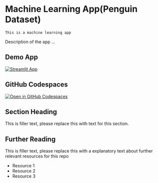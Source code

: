 #  Machine Learning App(Penguin Dataset) 
```
This is a machine learning app
```

Description of the app ...

## Demo App

[![Streamlit App](https://static.streamlit.io/badges/streamlit_badge_black_white.svg)](https://Penguin.streamlit.app/)

## GitHub Codespaces

[![Open in GitHub Codespaces](https://github.com/codespaces/badge.svg)](https://codespaces.new/streamlit/app-starter-kit?quickstart=1)

## Section Heading

This is filler text, please replace this with text for this section.

## Further Reading

This is filler text, please replace this with a explanatory text about further relevant resources for this repo
- Resource 1
- Resource 2
- Resource 3
